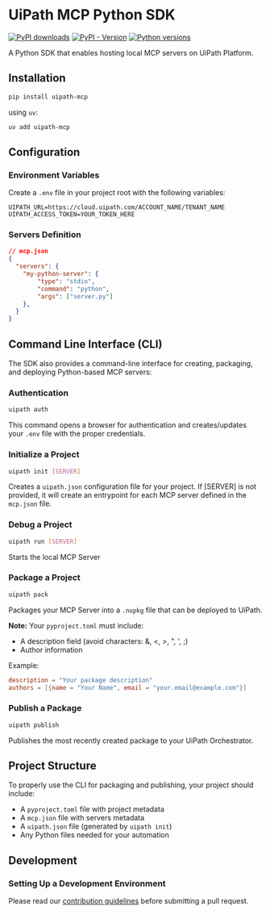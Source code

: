 # UiPath MCP Python SDK

[![PyPI downloads](https://img.shields.io/pypi/dm/uipath-mcp.svg)](https://pypi.org/project/uipath-mcp/)
[![PyPI - Version](https://img.shields.io/pypi/v/uipath-mcp)](https://img.shields.io/pypi/v/uipath-mcp)
[![Python versions](https://img.shields.io/pypi/pyversions/uipath-mcp.svg)](https://pypi.org/project/uipath-mcp/)

A Python SDK that enables hosting local MCP servers on UiPath Platform.

## Installation

```bash
pip install uipath-mcp
```

using `uv`:

```bash
uv add uipath-mcp
```

## Configuration

### Environment Variables

Create a `.env` file in your project root with the following variables:

```
UIPATH_URL=https://cloud.uipath.com/ACCOUNT_NAME/TENANT_NAME
UIPATH_ACCESS_TOKEN=YOUR_TOKEN_HERE
```

### Servers Definition

```json
// mcp.json
{
  "servers": {
    "my-python-server": {
        "type": "stdio",
        "command": "python",
        "args": ["server.py"]
    },
  }
}
```

## Command Line Interface (CLI)

The SDK also provides a command-line interface for creating, packaging, and deploying Python-based MCP servers:

### Authentication

```bash
uipath auth
```

This command opens a browser for authentication and creates/updates your `.env` file with the proper credentials.

### Initialize a Project

```bash
uipath init [SERVER]
```

Creates a `uipath.json` configuration file for your project. If [SERVER] is not provided, it will create an entrypoint for each MCP server defined in the `mcp.json` file.

### Debug a Project

```bash
uipath run [SERVER]
```

Starts the local MCP Server

### Package a Project

```bash
uipath pack
```

Packages your MCP Server into a `.nupkg` file that can be deployed to UiPath.

**Note:** Your `pyproject.toml` must include:
- A description field (avoid characters: &, <, >, ", ', ;)
- Author information

Example:
```toml
description = "Your package description"
authors = [{name = "Your Name", email = "your.email@example.com"}]
```

### Publish a Package

```bash
uipath publish
```

Publishes the most recently created package to your UiPath Orchestrator.

## Project Structure

To properly use the CLI for packaging and publishing, your project should include:
- A `pyproject.toml` file with project metadata
- A `mcp.json` file with servers metadata
- A `uipath.json` file (generated by `uipath init`)
- Any Python files needed for your automation

## Development

### Setting Up a Development Environment

Please read our [contribution guidelines](CONTRIBUTING.md) before submitting a pull request.

